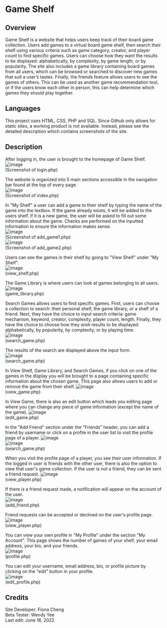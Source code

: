 # Game Shelf

## Overview
Game Shelf is a website that helps users keep track of their board game collection. Users add games to a virtual board game shelf, then search their shelf using various criteria such as game category, creator, and player count to find specific games. Users can choose how they want the results to be displayed: alphabetically, by complexity, by game length, or by popularity. The site also includes a game library containing board games from all users, which can be browsed or searched to discover new games that suit a user’s tastes. Finally, the friends feature allows users to see the games of others. This can be used as another game recommendation tool, or if the users know each other in person, this can help determine which games they should play together.

## Languages  
This project uses HTML, CSS, PHP and SQL. Since Github only allows for static sites, a working product is not available. Instead, please see the detailed description which contains screenshots of the site.

## Description  
After logging in, the user is brought to the homepage of Game Shelf. 
![image](https://user-images.githubusercontent.com/83597131/174108200-cb0b179f-8603-4b11-be82-ca1f8e8196a6.png)  
(Screenshot of login.php)  

The website is organized into 5 main sections accessible in the navigation bar found at the top of every page.  
![image](https://user-images.githubusercontent.com/83597131/174106744-561fd1bb-b9eb-4684-9640-4a2913f0cfd3.png)  
(Screenshot of index.php)  

In "My Shelf" a user can add a game to their shelf by typing the name of the game into the textbox. If the game already exists, it will be added to the users shelf. If it is a new game, the user will be asked to fill out some information about the game. Checks are performed on the inputted information to ensure the information makes sense.  
![image](https://user-images.githubusercontent.com/83597131/174163022-8c3dbe97-314c-4b56-a563-e1fa8c8344c3.png)  
(Screenshot of add_game1.php)  
![image](https://user-images.githubusercontent.com/83597131/174164337-190c8376-a45d-4d18-bdc3-6e3af0e04149.png)  
(Screenshot of add_game2.php)  

Users can see the games in their shelf by going to "View Shelf" under "My Shelf".  
![image](https://user-images.githubusercontent.com/83597131/174167794-0bdf31ec-f74a-49b8-8423-546f8649da01.png)  
(view_shelf.php)  

The Game Library is where users can look at games belonging to all users.  
![image](https://user-images.githubusercontent.com/83597131/174168477-21354ea2-7718-428b-b5d2-ae4e8de48753.png)  
(game_library.php)  

Search Games allows users to find specific games. First, users can choose a collection to search: their personal shelf, the game library, or a shelf of a friend. Next, they have the choice to input search criteria: game mechanism, keyword, creator, complexity, player count, length. Finally, they have the choice to choose how they wish results to be displayed: alphabetically, by popularity, by complexity, or by playing time.  
![image](https://user-images.githubusercontent.com/83597131/174169622-80140fa6-c9ef-4b6e-a571-d7076c7d6c5e.png)  
(search_game.php)  

The results of the search are displayed above the input form.  
![image](https://user-images.githubusercontent.com/83597131/174169733-0a74af48-c38d-46c1-ad15-a98f69014b84.png)  
(search_game.php)  

In View Shelf, Game Library, and Search Games, if you click on one of the games in the display you will be brought to a page containing specific information about the chosen game. This page also allows users to add or remove the game from their shelf.
![image](https://user-images.githubusercontent.com/83597131/174166342-343d4fd1-c8cc-4a44-ba88-2eb357aafd78.png)  
(view_game.php)  

In View Game, there is also an edit button which leads you editing page where you can change any piece of game information (except the name of the game). 
![image](https://user-images.githubusercontent.com/83597131/174170547-2f703171-db82-4072-a706-6bfc80836e80.png)  
(edit_game.php)  

In the "Add Friend" section under the "Friends" header, you can add a friend by username or click on a profile in the user list to visit the profile page of a player. 
![image](https://user-images.githubusercontent.com/83597131/174190512-2922069e-5cae-4ce2-96ae-a7c41a50ea89.png)  
![image](https://user-images.githubusercontent.com/83597131/174190541-cfcb89d3-8512-4ed1-b4ba-ba5caa4159f4.png)  
(search_game.php)  

When you visit the profile page of a player, you see their user information. If the logged in user is friends with the other user, there is also the option to view that user's game collection. If the user is not a friend, they can be sent a friend request. 
![image](https://user-images.githubusercontent.com/83597131/174190889-91d37eb3-687a-424c-b85f-ef7729adaafc.png)  
(view_player.php)

If there is a friend request made, a notification will appear on the account of the user.  
![image](https://user-images.githubusercontent.com/83597131/174190970-05662bb9-5f18-4b55-9eea-0d5188ba1b61.png)  
(add_friend.php)  

Friend requests can be accepted or declined on the user's profile page.  
![image](https://user-images.githubusercontent.com/83597131/174191232-6941246f-00e2-41e9-b062-3b69b9ec1225.png)  
(view_player.php)

You can view your own profile in "My Profile" under the section "My Account". This page shows the number of games of your shelf, your email address, your bio, and your friends.  
![image](https://user-images.githubusercontent.com/83597131/174191737-ee9ae157-4323-4a39-8994-fecaca11d716.png)  
(profile.php)

You can edit your username, email address, bio, or profile picture by clicking on the "edit" button in your profile.  
![image](https://user-images.githubusercontent.com/83597131/174191915-a45fae0d-8e6d-440e-904c-f71a5440637a.png)  
(edit_profile.php)  

## Credits  
Site Developer: Fiona Cheng  
Beta Tester: Wendy Yee  
Last edit: June 16, 2022  
